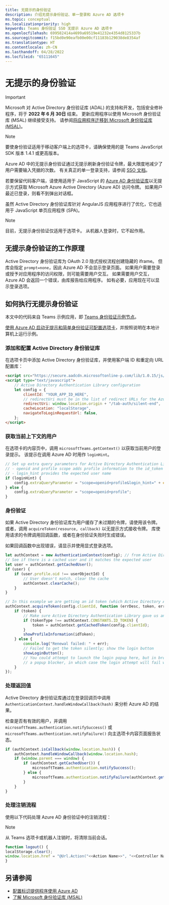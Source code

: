 ```yaml
---
title: 无提示的身份验证
description: 介绍无提示身份验证、单一登录和 Azure AD 选项卡
ms.topic: conceptual
ms.localizationpriority: high
keywords: Teams 身份验证 SSO 无提示 Azure AD 选项卡
ms.openlocfilehash: 699582414a4699a69519e41232e4354d8125337b
ms.sourcegitcommit: f15bd0e90eafb00e00cf11183b129038de8354af
ms.translationtype: HT
ms.contentlocale: zh-CN
ms.lasthandoff: 04/28/2022
ms.locfileid: "65111645"
---
```

# <a name="silent-authentication"></a>无提示的身份验证

> [!IMPORTANT]
> Microsoft 对 Active Directory 身份验证库 (ADAL) 的支持和开发，包括安全修补程序，将于 **2022 年 6 月 30日** 结束。 更新应用程序以使用 Microsoft 身份验证库 (MSAL) 继续接受支持。 请参阅[将应用程序迁移到 Microsoft 身份验证库 (MSAL)](/azure/active-directory/develop/msal-migration)。

> [!NOTE]
> 要使身份验证适用于移动客户端上的选项卡，请确保使用的是 Teams JavaScript SDK 版本 1.4.1 或更高版本。

Azure AD 中的无提示身份验证通过无提示刷新身份验证令牌，最大限度地减少了用户需要输入凭据的次数。 有关真正的单一登录支持，请参阅 [SSO 文档](~/tabs/how-to/authentication/auth-aad-sso.md)。

若要保留代码客户端，请使用适用于 JavaScript 的 [Azure AD 身份验证库](/azure/active-directory/develop/active-directory-authentication-libraries)以无提示方式获取 Microsoft Azure Active Directory (Azure AD) 访问令牌。 如果用户最近已登录，则看不到弹出对话框。

虽然 Active Directory 身份验证库针对 AngularJS 应用程序进行了优化，它也适用于 JavaScript 单页应用程序 (SPA)。

> [!NOTE]
> 目前，无提示身份验证仅适用于选项卡。 从机器人登录时，它不起作用。

## <a name="how-silent-authentication-works"></a>无提示身份验证的工作原理

Active Directory 身份验证库为 OAuth 2.0 隐式授权流程创建隐藏的 iframe。 但库会指定 `prompt=none`，因此 Azure AD 不会显示登录页面。 如果用户需要登录或授予对应用程序的访问权限，则可能需要用户交互。 如果需要用户交互，Azure AD 会返回一个错误，由库报告给应用程序。 如有必要，应用现在可以显示登录选项。

## <a name="how-to-do-silent-authentication"></a>如何执行无提示身份验证

本文中的代码来自 Teams 示例应用，即 [Teams 身份验证示例节点](https://github.com/OfficeDev/Microsoft-Teams-Samples/blob/main/samples/app-auth/nodejs/src/views/tab/silent/silent.hbs)。

[使用 Azure AD 启动无提示和简单身份验证可配置选项卡](https://github.com/OfficeDev/Microsoft-Teams-Samples/tree/main/samples/tab-channel-group-config-page-auth/csharp)，并按照说明在本地计算机上运行示例。

### <a name="include-and-configure-active-directory-authentication-library"></a>添加和配置 Active Directory 身份验证库

在选项卡页中添加 Active Directory 身份验证库，并使用客户端 ID 和重定向 URL 配置库：

```html
<script src="https://secure.aadcdn.microsoftonline-p.com/lib/1.0.15/js/adal.min.js" integrity="sha384-lIk8T3uMxKqXQVVfFbiw0K/Nq+kt1P3NtGt/pNexiDby2rKU6xnDY8p16gIwKqgI" crossorigin="anonymous"></script>
<script type="text/javascript">
    // Active Directory Authentication Library configuration
    let config = {
        clientId: "YOUR_APP_ID_HERE",
        // redirectUri must be in the list of redirect URLs for the Azure AD app
        redirectUri: window.location.origin + "/tab-auth/silent-end",
        cacheLocation: "localStorage",
        navigateToLoginRequestUrl: false,
    };
</script>
```

### <a name="get-the-user-context"></a>获取当前上下文的用户

在选项卡的内容页中，调用 `microsoftTeams.getContext()` 以获取当前用户的登录提示。 该提示在调用 Azure AD 时用作 `loginHint`。

```javascript
// Set up extra query parameters for Active Directory Authentication Library
// - openid and profile scope adds profile information to the id_token
// - login_hint provides the expected user name
if (loginHint) {
    config.extraQueryParameter = "scope=openid+profile&login_hint=" + encodeURIComponent(loginHint);
} else {
    config.extraQueryParameter = "scope=openid+profile";
}
```

### <a name="authenticate"></a>身份验证

如果 Active Directory 身份验证库为用户缓存了未过期的令牌，请使用该令牌。 或者，调用 `acquireToken(resource, callback)` 以无提示方式接收令牌。 库使用请求的令牌调用回调函数，或者在身份验证失败时生成错误。

如果回调函数中出现错误，请显示并使用显式登录选项。

```javascript
let authContext = new AuthenticationContext(config); // from Active Directory Authentication Library
// See if there is a cached user and it matches the expected user
let user = authContext.getCachedUser();
if (user) {
    if (user.profile.oid !== userObjectId) {
        // User doesn't match, clear the cache
        authContext.clearCache();
    }
}

// In this example we are getting an id token (which Active Directory Authentication Library returns if we ask for resource = clientId)
authContext.acquireToken(config.clientId, function (errDesc, token, err, tokenType) {
    if (token) {
        // Make sure Active Directory Authentication Library gave us an ID token
        if (tokenType !== authContext.CONSTANTS.ID_TOKEN) {
            token = authContext.getCachedToken(config.clientId);
        }
        showProfileInformation(idToken);
    } else {
        console.log("Renewal failed: " + err);
        // Failed to get the token silently; show the login button
        showLoginButton();
        // You could attempt to launch the login popup here, but in browsers this could be blocked by
        // a popup blocker, in which case the login attempt will fail with the reason FailedToOpenWindow.
    }
});
```

### <a name="process-the-return-value"></a>处理返回值

Active Directory 身份验证库通过在登录回调页中调用 `AuthenticationContext.handleWindowCallback(hash)` 来分析 Azure AD 的结果。

检查是否有有效的用户，并调用 `microsoftTeams.authentication.notifySuccess()` 或 `microsoftTeams.authentication.notifyFailure()` 向主选项卡内容页面报告状态。

```javascript
if (authContext.isCallback(window.location.hash)) {
    authContext.handleWindowCallback(window.location.hash);
    if (window.parent === window) {
        if (authContext.getCachedUser()) {
            microsoftTeams.authentication.notifySuccess();
        } else {
            microsoftTeams.authentication.notifyFailure(authContext.getLoginError());
        }
    }
}
```

### <a name="handle-the-sign-out-flow"></a>处理注销流程

使用以下代码处理 Azure AD 身份验证中的注销流程：

> [!NOTE]
> 从 Teams 选项卡或机器人注销时，将清除当前会话。

```javascript
function logout() {
localStorage.clear();
window.location.href = "@Url.Action("<<Action Name>>", "<<Controller Name>>")";
}
```

## <a name="see-also"></a>另请参阅

* [配置标识提供程序使用 Azure AD](../../../concepts/authentication/configure-identity-provider.md)
* [了解 Microsoft 身份验证库 (MSAL)](/azure/active-directory/develop/msal-overview)
